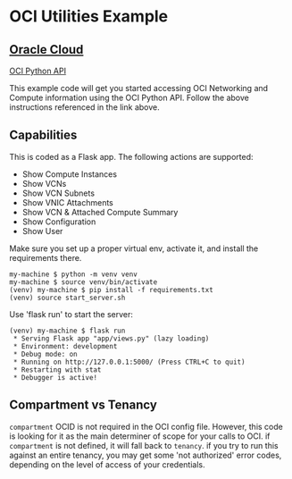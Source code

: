 # OCI Utilities Example 

## [Oracle Cloud](https://www.oracle.com/cloud/)

[OCI Python API](https://oracle-cloud-infrastructure-python-sdk.readthedocs.io/en/latest/)

This example code will get you started accessing OCI Networking and Compute 
information using the OCI Python API. Follow the above instructions 
referenced in the link above.  


## Capabilities

This is coded as a Flask app.  The following actions are supported:

* Show Compute Instances
* Show VCNs
* Show VCN Subnets
* Show VNIC Attachments
* Show VCN & Attached Compute Summary
* Show Configuration
* Show User


Make sure you set up a proper virtual env, activate it, and install the requirements there.

    my-machine $ python -m venv venv
    my-machine $ source venv/bin/activate
    (venv) my-machine $ pip install -f requirements.txt
    (venv) source start_server.sh

Use 'flask run' to start the server:

    (venv) my-machine $ flask run
     * Serving Flask app "app/views.py" (lazy loading)
     * Environment: development
     * Debug mode: on
     * Running on http://127.0.0.1:5000/ (Press CTRL+C to quit)
     * Restarting with stat
     * Debugger is active!

## Compartment vs Tenancy

<code>compartment</code> OCID is not required in the OCI config file.  However, this code
is looking for it as the main determiner of scope for your calls to OCI.  if
<code>compartment</code> is not defined, it will fall back to <code>tenancy</code>.
if you try to run this against an entire tenancy, you may get some 'not authorized' error codes, depending on
the level of access of your credentials.

